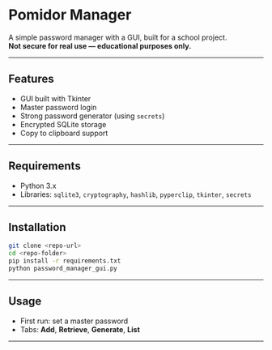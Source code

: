 # Pomidor Manager

A simple password manager with a GUI, built for a school project.  
**Not secure for real use — educational purposes only.**

---

## Features
- GUI built with Tkinter  
- Master password login  
- Strong password generator (using `secrets`)  
- Encrypted SQLite storage  
- Copy to clipboard support  

---

## Requirements
- Python 3.x  
- Libraries: `sqlite3`, `cryptography`, `hashlib`, `pyperclip`, `tkinter`, `secrets`  

---

## Installation
```bash
git clone <repo-url>
cd <repo-folder>
pip install -r requirements.txt
python password_manager_gui.py
```

---

## Usage
- First run: set a master password  
- Tabs: **Add**, **Retrieve**, **Generate**, **List**  

---
